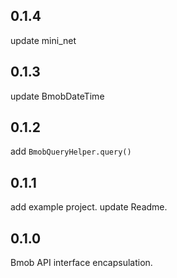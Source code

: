 ## 0.1.4
update mini_net

## 0.1.3
update BmobDateTime

## 0.1.2
add `BmobQueryHelper.query()`

## 0.1.1
add example project. update Readme.

## 0.1.0
Bmob API interface encapsulation.
